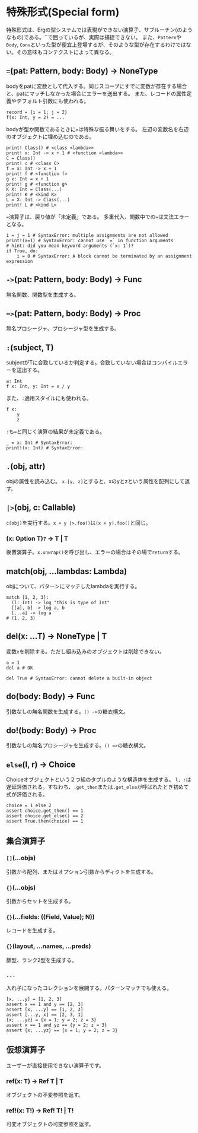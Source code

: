 
# 特殊形式(Special form)

特殊形式は、Ergの型システムでは表現ができない演算子、サブルーチン(のようなもの)である。``で囲っているが、実際は捕捉できない。
また、`Pattern`や`Body`, `Conv`といった型が便宜上登場するが、そのような型が存在するわけではない。その意味もコンテクストによって異なる。

## `=`(pat: Pattern, body: Body) -> NoneType

bodyをpatに変数として代入する。同じスコープにすでに変数が存在する場合と、patにマッチしなかった場合にエラーを送出する。
また、レコードの属性定義やデフォルト引数にも使われる。

```erg
record = {i = 1; j = 2}
f(x: Int, y = 2) = ...
```

bodyが型か関数であるときに`=`は特殊な振る舞いをする。
左辺の変数名を右辺のオブジェクトに埋め込むのである。

```erg
print! Class() # <class <lambda>>
print! x: Int -> x + 1 # <function <lambda>>
C = Class()
print! c # <class C>
f = x: Int -> x + 1
print! f # <function f>
g x: Int = x + 1
print! g # <function g>
K X: Int = Class(...)
print! K # <kind K>
L = X: Int -> Class(...)
print! L # <kind L>
```

`=`演算子は、戻り値が「未定義」である。
多重代入、関数中での`=`は文法エラーとなる。

```erg
i = j = 1 # SyntaxError: multiple assignments are not allowed
print!(x=1) # SyntaxError: cannot use `=` in function arguments
# hint: did you mean keyword arguments (`x: 1`)?
if True, do:
    i = 0 # SyntaxError: A block cannot be terminated by an assignment expression
```

## `->`(pat: Pattern, body: Body) -> Func

無名関数、関数型を生成する。

## `=>`(pat: Pattern, body: Body) -> Proc

無名プロシージャ、プロシージャ型を生成する。

## `:`(subject, T)

subjectがTに合致しているか判定する。合致していない場合はコンパイルエラーを送出する。

```erg
a: Int
f x: Int, y: Int = x / y
```

また、`:`適用スタイルにも使われる。

```erg
f x:
    y
    z
```

`:`も`=`と同じく演算の結果が未定義である。

```erg
_ = x: Int # SyntaxError:
print!(x: Int) # SyntaxError:
```

## `.`(obj, attr)

objの属性を読み込む。
`x.[y, z]`とすると、xのyとzという属性を配列にして返す。

## `|>`(obj, c: Callable)

`c(obj)`を実行する。`x + y |>.foo()`は`(x + y).foo()`と同じ。

### (x: Option T)`?` -> T | T

後置演算子。`x.unwrap()`を呼び出し、エラーの場合はその場で`return`する。

## match(obj, ...lambdas: Lambda)

objについて、パターンにマッチしたlambdaを実行する。

```erg
match [1, 2, 3]:
  (l: Int) -> log "this is type of Int"
  [[a], b] -> log a, b
  [...a] -> log a
# (1, 2, 3)
```

## del(x: ...T) -> NoneType | T

変数`x`を削除する。ただし組み込みのオブジェクトは削除できない。

```erg
a = 1
del a # OK

del True # SyntaxError: cannot delete a built-in object
```

## do(body: Body) -> Func

引数なしの無名関数を生成する。`() ->`の糖衣構文。

## do!(body: Body) -> Proc

引数なしの無名プロシージャを生成する。`() =>`の糖衣構文。

## `else`(l, r) -> Choice

Choiceオブジェクトという２つ組のタプルのような構造体を生成する。
`l, r`は遅延評価される。すなわち、`.get_then`または`.get_else`が呼ばれたとき初めて式が評価される。

```erg
choice = 1 else 2
assert choice.get_then() == 1
assert choice.get_else() == 2
assert True.then(choice) == 1
```

## 集合演算子

### `[]`(...objs)

引数から配列、またはオプション引数からディクトを生成する。

### `{}`(...objs)

引数からセットを生成する。

### `{}`(...fields: ((Field, Value); N))

レコードを生成する。

### `{}`(layout, ...names, ...preds)

篩型、ランク2型を生成する。

### `...`

入れ子になったコレクションを展開する。パターンマッチでも使える。

```erg
[x, ...y] = [1, 2, 3]
assert x == 1 and y == [2, 3]
assert [x, ...y] == [1, 2, 3]
assert [...y, x] == [2, 3, 1]
{x; ...yz} = {x = 1; y = 2; z = 3}
assert x == 1 and yz == {y = 2; z = 3}
assert {x; ...yz} == {x = 1; y = 2; z = 3}
```

## 仮想演算子

ユーザーが直接使用できない演算子です。

### ref(x: T) -> Ref T | T

オブジェクトの不変参照を返す。

### ref!(x: T!) -> Ref! T! | T!

可変オブジェクトの可変参照を返す。
